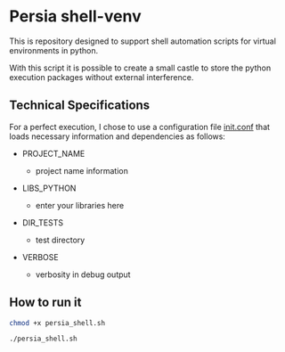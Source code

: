 # Persia shell-venv

This is repository designed to support shell automation scripts for virtual environments in python.

With this script it is possible to create a small castle to store the python execution packages without external interference.

## Technical Specifications

For a perfect execution, I chose to use a configuration file [init.conf](https://github.com/rodrigmars/persia-shell-venv/blob/main/init.conf) that loads necessary information and dependencies as follows:

- PROJECT_NAME
  - project name information

- LIBS_PYTHON
  - enter your libraries here

- DIR_TESTS
  - test directory
  
- VERBOSE
  - verbosity in debug output

## How to run it

```bash
chmod +x persia_shell.sh

./persia_shell.sh
```
